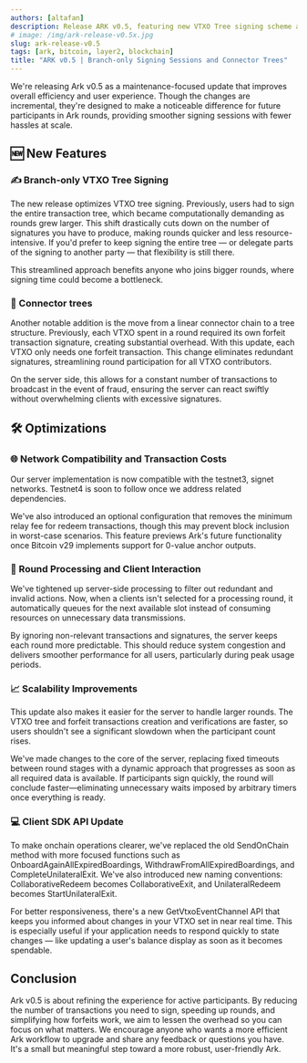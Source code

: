 ```yaml
---
authors: [altafan]
description: Release ARK v0.5, featuring new VTXO Tree signing scheme and Connector Tree.
# image: /img/ark-release-v0.5x.jpg
slug: ark-release-v0.5
tags: [ark, bitcoin, layer2, blockchain]
title: "ARK v0.5 | Branch-only Signing Sessions and Connector Trees"
---
```


<!-- ![Photo by John Doe](/img/ark-release-v0.5.jpg)
_Photo by [John Doe](https://unsplash.com/@johndoe) on [Unsplash](https://unsplash.com)_ -->

We're releasing Ark v0.5 as a maintenance-focused update that improves overall efficiency and user experience. Though the changes are incremental, they're designed to make a noticeable difference for future participants in Ark rounds, providing smoother signing sessions with fewer hassles at scale.

<!-- truncate -->

## 🆕 New Features

### ✍️ Branch-only VTXO Tree Signing

The new release optimizes VTXO tree signing. Previously, users had to sign the entire transaction tree, which became computationally demanding as rounds grew larger. This shift drastically cuts down on the number of signatures you have to produce, making rounds quicker and less resource-intensive. If you'd prefer to keep signing the entire tree — or delegate parts of the signing to another party — that flexibility is still there.

This streamlined approach benefits anyone who joins bigger rounds, where signing time could become a bottleneck.

###  🔗 Connector trees

Another notable addition is the move from a linear connector chain to a tree structure. Previously, each VTXO spent in a round required its own forfeit transaction signature, creating substantial overhead. With this update, each VTXO only needs one forfeit transaction. This change eliminates redundant signatures, streamlining round participation for all VTXO contributors.

On the server side, this allows for a constant number of transactions to broadcast in the event of fraud, ensuring the server can react swiftly without overwhelming clients with excessive signatures.

##  🛠️ Optimizations

###  🌐 Network Compatibility and Transaction Costs

Our server implementation is now compatible with the testnet3, signet networks. Testnet4 is soon to follow once we address related dependencies. 

We've also introduced an optional configuration that removes the minimum relay fee for redeem transactions, though this may prevent block inclusion in worst-case scenarios. This feature previews Ark's future functionality once Bitcoin v29 implements support for 0-value anchor outputs.

### 🔄 Round Processing and Client Interaction

We've tightened up server-side processing to filter out redundant and invalid actions. Now, when a clients isn't selected for a processing round, it automatically queues for the next available slot instead of consuming resources on unnecessary data transmissions.

By ignoring non-relevant transactions and signatures, the server keeps each round more predictable. This should reduce system congestion and delivers smoother performance for all users, particularly during peak usage periods.

### 📈 Scalability Improvements

This update also makes it easier for the server to handle larger rounds. The VTXO tree and forfeit transactions creation and verifications are faster, so users shouldn't see a significant slowdown when the participant count rises.

We've made changes to the core of the server, replacing fixed timeouts between round stages with a dynamic approach that progresses as soon as all required data is available. If participants sign quickly, the round will conclude faster—eliminating unnecessary waits imposed by arbitrary timers once everything is ready.

### 💻 Client SDK API Update

To make onchain operations clearer, we've replaced the old SendOnChain method with more focused functions such as OnboardAgainAllExpiredBoardings, WithdrawFromAllExpiredBoardings, and CompleteUnilateralExit. We've also introduced new naming conventions: CollaborativeRedeem becomes CollaborativeExit, and UnilateralRedeem becomes StartUnilateralExit.

For better responsiveness, there's a new GetVtxoEventChannel API that keeps you informed about changes in your VTXO set in near real time. This is especially useful if your application needs to respond quickly to state changes — like updating a user's balance display as soon as it becomes spendable.

## Conclusion

Ark v0.5 is about refining the experience for active participants. By reducing the number of transactions you need to sign, speeding up rounds, and simplifying how forfeits work, we aim to lessen the overhead so you can focus on what matters. We encourage anyone who wants a more efficient Ark workflow to upgrade and share any feedback or questions you have. It's a small but meaningful step toward a more robust, user-friendly Ark.
